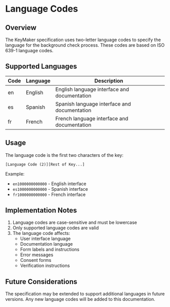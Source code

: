 # Language Codes

## Overview

The KeyMaker specification uses two-letter language codes to specify the language for the background check process. These codes are based on ISO 639-1 language codes.

## Supported Languages

| Code | Language | Description |
|------|----------|-------------|
| en   | English  | English language interface and documentation |
| es   | Spanish  | Spanish language interface and documentation |
| fr   | French   | French language interface and documentation |

## Usage

The language code is the first two characters of the key:
```
[Language Code (2)][Rest of Key...]
```

Example:
- `en1000000000000` - English interface
- `es1000000000000` - Spanish interface
- `fr1000000000000` - French interface

## Implementation Notes

1. Language codes are case-sensitive and must be lowercase
2. Only supported language codes are valid
3. The language code affects:
   - User interface language
   - Documentation language
   - Form labels and instructions
   - Error messages
   - Consent forms
   - Verification instructions

## Future Considerations

The specification may be extended to support additional languages in future versions. Any new language codes will be added to this documentation. 